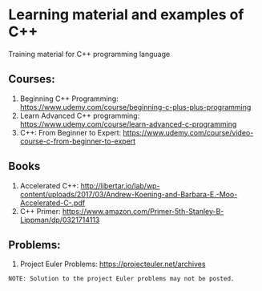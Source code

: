# Learning material and examples of C++
Training material for C++ programming language

## Courses:
1. Beginning C++ Programming: https://www.udemy.com/course/beginning-c-plus-plus-programming
2. Learn Advanced C++ programming: https://www.udemy.com/course/learn-advanced-c-programming
3. C++: From Beginner to Expert: https://www.udemy.com/course/video-course-c-from-beginner-to-expert

## Books
1. Accelerated C++: http://libertar.io/lab/wp-content/uploads/2017/03/Andrew-Koening-and-Barbara-E.-Moo-Accelerated-C-.pdf
2. C++ Primer: https://www.amazon.com/Primer-5th-Stanley-B-Lippman/dp/0321714113

## Problems:
1. Project Euler Problems: https://projecteuler.net/archives

`NOTE: Solution to the project Euler problems may not be posted.`
